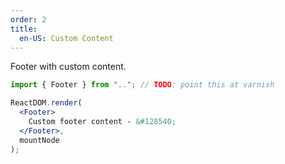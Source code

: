 ```yaml
---
order: 2
title:
  en-US: Custom Content
---
```


Footer with custom content.

```jsx
import { Footer } from ".."; // TODO: point this at varnish

ReactDOM.render(
  <Footer>
    Custom footer content - &#128540;
  </Footer>,
  mountNode
);
```
